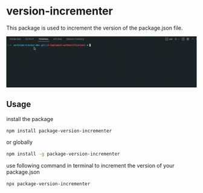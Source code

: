 # version-incrementer

This package is used to increment the version of the package.json file.

![incrementer](./assets/version-incrementer.gif)

## Usage

install the package

```bash
npm install package-version-incrementer
```

or globally

```bash
npm install -g package-version-incrementer
```

use following command in terminal to increment the version of your package.json

```bash
npx package-version-incrementer
```
